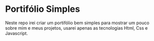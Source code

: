 # Portifólio Simples
Neste repo irei criar um portifólio bem simples para mostrar um pouco sobre mim e meus projetos, usarei apenas as tecnologias Html, Css e Javascript.
